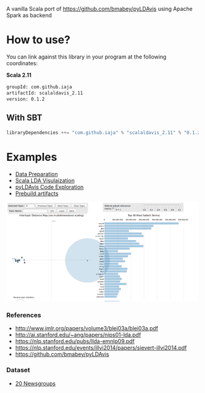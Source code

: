 A vanilla Scala port of https://github.com/bmabey/pyLDAvis using Apache Spark as backend

# How to use?
You can link against this library in your program at the following coordinates:

**Scala 2.11**
```
groupId: com.github.iaja
artifactId: scalaldavis_2.11
version: 0.1.2
```

## With SBT

```scala
libraryDependencies ++= "com.github.iaja" % "scalaldavis_2.11" % "0.1.2"
```

# Examples
- [Data Preparation](examples/src/main/scala/DataPreparation.scala)
- [Scala LDA Visulaization](examples/src/main/scala/LDAVis.scala)
- [pyLDAvis Code Exploration](examples/python/pyLDAvis.ipynb) 
- [Prebuild artifacts](examples/tmp/scalaLDAvis)

 ![](examples/tmp/scalaLDAVis_screenshot.png)
  
 ### References
 - http://www.jmlr.org/papers/volume3/blei03a/blei03a.pdf
 - http://ai.stanford.edu/~ang/papers/nips01-lda.pdf
 - https://nlp.stanford.edu/pubs/llda-emnlp09.pdf
 - https://nlp.stanford.edu/events/illvi2014/papers/sievert-illvi2014.pdf
 - https://github.com/bmabey/pyLDAvis
 
 ### Dataset
 - [20 Newsgroups](http://qwone.com/~jason/20Newsgroups/)
                                               

